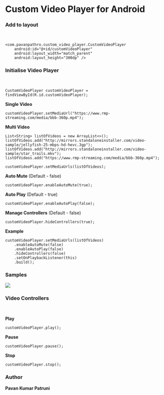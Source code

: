 # Custom Video Player for Android

<h3>Add to layout</h3>
<br/>

    <com.pavanpathro.custom_video_player.CustomVideoPlayer
        android:id="@+id/customVideoPlayer"
        android:layout_width="match_parent"
        android:layout_height="300dp" />

<h3>Initialise Video Player</h3>
<br/>

    CustomVideoPlayer customVideoPlayer = findViewById(R.id.customVideoPlayer);

<b>Single Video</b>

    customVideoPlayer.setMediaUrl("https://www.rmp-streaming.com/media/bbb-360p.mp4");

<b>Multi Video</b>

    List<String> listOfVideos = new ArrayList<>();
    listOfVideos.add("http://mirrors.standaloneinstaller.com/video-sample/jellyfish-25-mbps-hd-hevc.3gp");
    listOfVideos.add("http://mirrors.standaloneinstaller.com/video-sample/star_trails.mkv");
    listOfVideos.add("https://www.rmp-streaming.com/media/bbb-360p.mp4");
    
    customVideoPlayer.setMediaUrls(listOfVideos);

<b>Auto Mute</b> (Default - false)
                       
    customVideoPlayer.enableAutoMute(true);


<b>Auto Play</b> (Default - true)
                       
    customVideoPlayer.enableAutoPlay(false);
    
    
<b>Manage Controllers</b> (Default - false)
                       
    customVideoPlayer.hideControllers(true);
    
    
<b>Example</b>
    
    customVideoPlayer.setMediaUrls(listOfVideos)
        .enableAutoMute(false)
        .enableAutoPlay(false)
        .hideControllers(false)
        .setOnPlaybackListener(this)
        .build();
    
<h3>Samples</h3>

<div>
    <img src="https://github.com/PavanKumarPatruni/custom-video-player/blob/master/Screen%20Shot%202018-08-17%20at%203.32.24%20AM.png">
</div>

<h3>Video Controllers</h3>
<br/>

<b>Play</b>
      
    customVideoPlayer.play();

<b>Pause</b>
     
    customVideoPlayer.pause();

<b>Stop</b>
 
    customVideoPlayer.stop();
    

<h3>Author</h3>

<b>Pavan Kumar Patruni</b>


